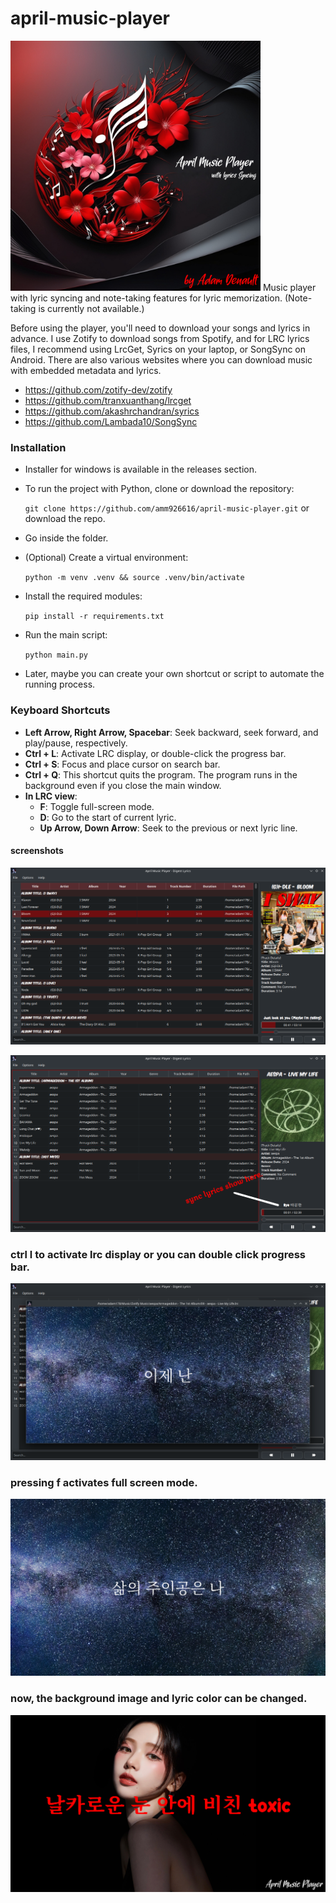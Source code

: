 # april-music-player
<img src="./icons/april-logo.png" alt="logo" width="400"/>
Music player with lyric syncing and note-taking features for lyric memorization. (Note-taking is currently not available.)

Before using the player, you'll need to download your songs and lyrics in advance. I use Zotify to download songs from Spotify, and for LRC lyrics files, I recommend using LrcGet, Syrics on your laptop, or SongSync on Android. There are also various websites where you can download music with embedded metadata and lyrics.

- https://github.com/zotify-dev/zotify
- https://github.com/tranxuanthang/lrcget
- https://github.com/akashrchandran/syrics
- https://github.com/Lambada10/SongSync

### Installation

- Installer for windows is available in the releases section.
- To run the project with Python, clone or download the repository:
    
    `git clone https://github.com/amm926616/april-music-player.git` or download the repo.

- Go inside the folder.
    
- (Optional) Create a virtual environment:

    `python -m venv .venv && source .venv/bin/activate`
    
- Install the required modules:

    `pip install -r requirements.txt`
    
- Run the main script:
    
    `python main.py`

- Later, maybe you can create your own shortcut or script to automate the running process.     

### Keyboard Shortcuts

- **Left Arrow, Right Arrow, Spacebar**: Seek backward, seek forward, and play/pause, respectively.
- **Ctrl + L**: Activate LRC display, or double-click the progress bar.
- **Ctrl + S**: Focus and place cursor on search bar.
- **Ctrl + Q**: This shortcut quits the program. The program runs in the background even if you close the main window. 
- **In LRC view**:
    - **F**: Toggle full-screen mode.
    - **D**: Go to the start of current lyric.
    - **Up Arrow, Down Arrow**: Seek to the previous or next lyric line.

#### screenshots
![screenshot](./screenshots/screenshot1.png)

![screenshot](./screenshots/screenshot2.png)

### ctrl l to activate lrc display or you can double click progress bar.
![screenshot](./screenshots/screenshot3.png)

### pressing f activates full screen mode.
![screenshot](./screenshots/screenshot4.png)

### now, the background image and lyric color can be changed.
![screenshot](./screenshots/screenshot5.png)

